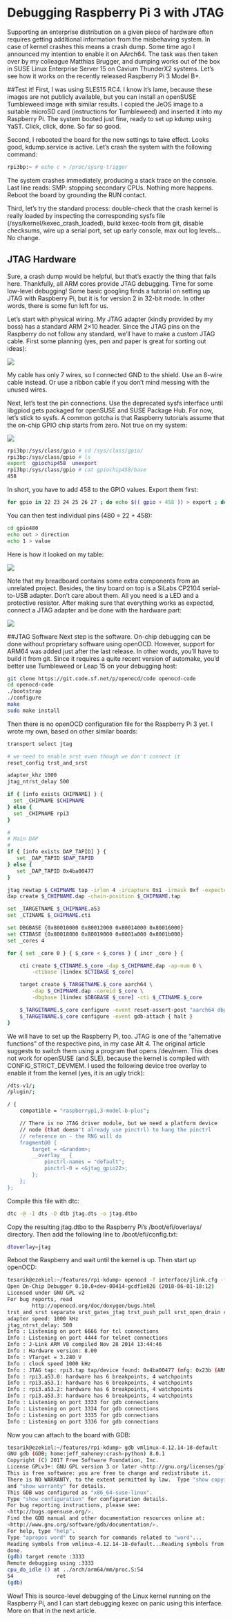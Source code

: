 # Debugging Raspberry Pi 3 with JTAG


Supporting an enterprise distribution on a given piece of hardware often requires getting additional information from the misbehaving system. In case of kernel crashes this means a crash dump. Some time ago I announced my intention to enable it on AArch64. The task was then taken over by my colleague Matthias Brugger, and dumping works out of the box in SUSE Linux Enterprise Server 15 on Cavium ThunderX2 systems. Let’s see how it works on the recently released Raspberry Pi 3 Model B+.

##Test it!
First, I was using SLES15 RC4. I know it’s lame, because these images are not publicly available, but you can install an openSUSE Tumbleweed image with similar results. I copied the JeOS image to a suitable microSD card (instructions for Tumbleweed) and inserted it into my Raspberry Pi. The system booted just fine, ready to set up kdump using YaST. Click, click, done. So far so good.

Second, I rebooted the board for the new settings to take effect. Looks good, kdump.service is active. Let’s crash the system with the following command:


```sh
rpi3bp:~ # echo c > /proc/sysrq-trigger
```

The system crashes immediately, producing a stack trace on the console. Last line reads: SMP: stopping secondary CPUs. Nothing more happens. Reboot the board by grounding the RUN contact.

Third, let’s try the standard process: double-check that the crash kernel is really loaded by inspecting the corresponding sysfs file (/sys/kernel/kexec_crash_loaded), build kexec-tools from git, disable checksums, wire up a serial port, set up early console, max out log levels… No change.


## JTAG Hardware
Sure, a crash dump would be helpful, but that’s exactly the thing that fails here. Thankfully, all ARM cores provide JTAG debugging. Time for some low-level debugging! Some basic googling finds a tutorial on setting up JTAG with Raspberry Pi, but it is for version 2 in 32-bit mode. In other words, there is some fun left for us.

Let’s start with physical wiring. My JTAG adapter (kindly provided by my boss) has a standard ARM 2×10 header. Since the JTAG pins on the Raspberry do not follow any standard, we’ll have to make a custom JTAG cable. First some planning (yes, pen and paper is great for sorting out ideas):

![](images/jtag-notes.jpg)

My cable has only 7 wires, so I connected GND to the shield. Use an 8-wire cable instead. Or use a ribbon cable if you don’t mind messing with the unused wires.

Next, let’s test the pin connections. Use the deprecated sysfs interface until libgpiod gets packaged for openSUSE and SUSE Package Hub. For now, let’s stick to sysfs. A common gotcha is that Raspberry tutorials assume that the on-chip GPIO chip starts from zero. Not true on my system:

![](images/jtag-connector-300x225.jpg)

```sh
rpi3bp:/sys/class/gpio # cd /sys/class/gpio/
rpi3bp:/sys/class/gpio # ls
export  gpiochip458  unexport
rpi3bp:/sys/class/gpio # cat gpiochip458/base 
458
```

In short, you have to add 458 to the GPIO values. Export them first:

```sh
for gpio in 22 23 24 25 26 27 ; do echo $(( gpio + 458 )) > export ; done
```

You can then test individual pins (480 = 22 + 458):

```sh
cd gpio480
echo out > direction
echo 1 > value
```

Here is how it looked on my table:

![](images/jtag-testing.jpg)

Note that my breadboard contains some extra components from an unrelated project. Besides, the tiny board on top is a SiLabs CP2104 serial-to-USB adapter. Don’t care about them. All you need is a LED and a protective resistor. After making sure that everything works as expected, connect a JTAG adapter and be done with the hardware part:

![](images/jtag-complete.jpg)

##JTAG Software
Next step is the software. On-chip debugging can be done without proprietary software using openOCD. However, support for ARM64 was added just after the last release. In other words, you’ll have to build it from git. Since it requires a quite recent version of automake, you’d better use Tumbleweed or Leap 15 on your debugging host:


```sh
git clone https://git.code.sf.net/p/openocd/code openocd-code
cd openocd-code
./bootstrap
./configure
make
sudo make install
```

Then there is no openOCD configuration file for the Raspberry Pi 3 yet. I wrote my own, based on other similar boards:

```sh
transport select jtag

# we need to enable srst even though we don't connect it
reset_config trst_and_srst

adapter_khz 1000
jtag_ntrst_delay 500

if { [info exists CHIPNAME] } {
  set _CHIPNAME $CHIPNAME
} else {
  set _CHIPNAME rpi3
}

#
# Main DAP
#
if { [info exists DAP_TAPID] } {
   set _DAP_TAPID $DAP_TAPID
} else {
   set _DAP_TAPID 0x4ba00477
}

jtag newtap $_CHIPNAME tap -irlen 4 -ircapture 0x1 -irmask 0xf -expected-id $_DAP_TAPID -enable
dap create $_CHIPNAME.dap -chain-position $_CHIPNAME.tap

set _TARGETNAME $_CHIPNAME.a53
set _CTINAME $_CHIPNAME.cti

set DBGBASE {0x80010000 0x80012000 0x80014000 0x80016000}
set CTIBASE {0x80018000 0x80019000 0x8001a000 0x8001b000}
set _cores 4

for { set _core 0 } { $_core < $_cores } { incr _core } {

    cti create $_CTINAME.$_core -dap $_CHIPNAME.dap -ap-num 0 \
        -ctibase [lindex $CTIBASE $_core]

    target create $_TARGETNAME.$_core aarch64 \
        -dap $_CHIPNAME.dap -coreid $_core \
        -dbgbase [lindex $DBGBASE $_core] -cti $_CTINAME.$_core

    $_TARGETNAME.$_core configure -event reset-assert-post "aarch64 dbginit"
    $_TARGETNAME.$_core configure -event gdb-attach { halt }
}
```

We will have to set up the Raspberry Pi, too. JTAG is one of the “alternative functions” of the respective pins, in my case Alt 4. The original article suggests to switch them using a program that opens /dev/mem. This does not work for openSUSE (and SLE), because the kernel is compiled with CONFIG_STRICT_DEVMEM. I used the following device tree overlay to enable it from the kernel (yes, it is an ugly trick):


```sh
/dts-v1/;
/plugin/;

/ {
	compatible = "raspberrypi,3-model-b-plus";

	// There is no JTAG driver module, but we need a platform device
	// node (that doesn't already use pinctrl) to hang the pinctrl
	// reference on - the RNG will do
	fragment@0 {
		target = <&random>;
		__overlay__ {
			pinctrl-names = "default";
			pinctrl-0 = <&jtag_gpio22>;
		};
	};
};
```

Compile this file with dtc:

```sh
dtc -@ -I dts -O dtb jtag.dts -o jtag.dtbo
```

Copy the resulting jtag.dtbo to the Raspberry Pi’s /boot/efi/overlays/ directory. Then add the following line to /boot/efi/config.txt:

```sh
dtoverlay=jtag
```

Reboot the Raspberry and wait until the kernel is up. Then start up openOCD:


```sh
tesarik@ezekiel:~/features/rpi-kdump> openocd -f interface/jlink.cfg -f rpi3.cfg 
Open On-Chip Debugger 0.10.0+dev-00414-gcdf1e826 (2018-06-01-18:12)
Licensed under GNU GPL v2
For bug reports, read
        http://openocd.org/doc/doxygen/bugs.html
trst_and_srst separate srst_gates_jtag trst_push_pull srst_open_drain connect_deassert_srst
adapter speed: 1000 kHz
jtag_ntrst_delay: 500
Info : Listening on port 6666 for tcl connections
Info : Listening on port 4444 for telnet connections
Info : J-Link ARM V8 compiled Nov 28 2014 13:44:46
Info : Hardware version: 8.00
Info : VTarget = 3.280 V
Info : clock speed 1000 kHz
Info : JTAG tap: rpi3.tap tap/device found: 0x4ba00477 (mfg: 0x23b (ARM Ltd.), part: 0xba00, ver: 0x4)
Info : rpi3.a53.0: hardware has 6 breakpoints, 4 watchpoints
Info : rpi3.a53.1: hardware has 6 breakpoints, 4 watchpoints
Info : rpi3.a53.2: hardware has 6 breakpoints, 4 watchpoints
Info : rpi3.a53.3: hardware has 6 breakpoints, 4 watchpoints
Info : Listening on port 3333 for gdb connections
Info : Listening on port 3334 for gdb connections
Info : Listening on port 3335 for gdb connections
Info : Listening on port 3336 for gdb connections
```

Now you can attach to the board with GDB:

```sh
tesarik@ezekiel:~/features/rpi-kdump> gdb vmlinux-4.12.14-18-default
GNU gdb (GDB; home:jeff_mahoney:crash-python) 8.0.1
Copyright (C) 2017 Free Software Foundation, Inc.
License GPLv3+: GNU GPL version 3 or later <http://gnu.org/licenses/gpl.html>
This is free software: you are free to change and redistribute it.
There is NO WARRANTY, to the extent permitted by law.  Type "show copying"
and "show warranty" for details.
This GDB was configured as "x86_64-suse-linux".
Type "show configuration" for configuration details.
For bug reporting instructions, please see:
<http://bugs.opensuse.org/>.
Find the GDB manual and other documentation resources online at:
<http://www.gnu.org/software/gdb/documentation/>.
For help, type "help".
Type "apropos word" to search for commands related to "word"...
Reading symbols from vmlinux-4.12.14-18-default...Reading symbols from /home/tesarik/features/rpi-kdump/vmlinux-4.12.14-18-default.debug...done.
done.
(gdb) target remote :3333
Remote debugging using :3333
cpu_do_idle () at ../arch/arm64/mm/proc.S:54
54              ret
(gdb) 
```

Wow! This is source-level debugging of the Linux kernel running on the Raspberry Pi, and I can start debugging kexec on panic using this interface. More on that in the next article.




